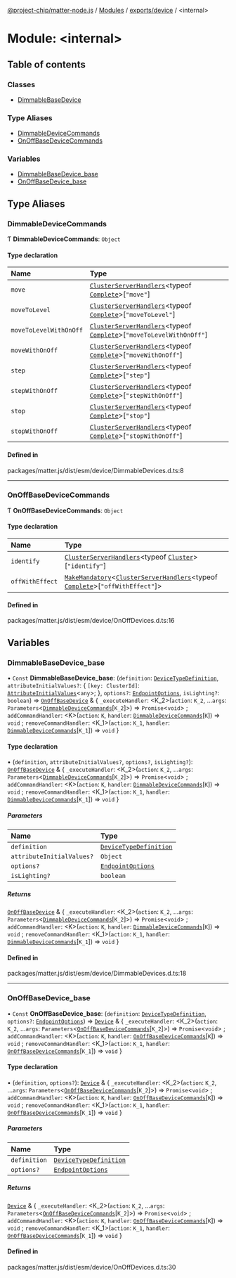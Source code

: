 [@project-chip/matter-node.js](../README.md) / [Modules](../modules.md) / [exports/device](exports_device.md) / \<internal\>

# Module: \<internal\>

## Table of contents

### Classes

- [DimmableBaseDevice](../classes/exports_device._internal_.DimmableBaseDevice.md)

### Type Aliases

- [DimmableDeviceCommands](exports_device._internal_.md#dimmabledevicecommands)
- [OnOffBaseDeviceCommands](exports_device._internal_.md#onoffbasedevicecommands)

### Variables

- [DimmableBaseDevice\_base](exports_device._internal_.md#dimmablebasedevice_base)
- [OnOffBaseDevice\_base](exports_device._internal_.md#onoffbasedevice_base)

## Type Aliases

### DimmableDeviceCommands

Ƭ **DimmableDeviceCommands**: `Object`

#### Type declaration

| Name | Type |
| :------ | :------ |
| `move` | [`ClusterServerHandlers`](exports_cluster.md#clusterserverhandlers)\<typeof [`Complete`](exports_cluster.LevelControl.md#complete)\>[``"move"``] |
| `moveToLevel` | [`ClusterServerHandlers`](exports_cluster.md#clusterserverhandlers)\<typeof [`Complete`](exports_cluster.LevelControl.md#complete)\>[``"moveToLevel"``] |
| `moveToLevelWithOnOff` | [`ClusterServerHandlers`](exports_cluster.md#clusterserverhandlers)\<typeof [`Complete`](exports_cluster.LevelControl.md#complete)\>[``"moveToLevelWithOnOff"``] |
| `moveWithOnOff` | [`ClusterServerHandlers`](exports_cluster.md#clusterserverhandlers)\<typeof [`Complete`](exports_cluster.LevelControl.md#complete)\>[``"moveWithOnOff"``] |
| `step` | [`ClusterServerHandlers`](exports_cluster.md#clusterserverhandlers)\<typeof [`Complete`](exports_cluster.LevelControl.md#complete)\>[``"step"``] |
| `stepWithOnOff` | [`ClusterServerHandlers`](exports_cluster.md#clusterserverhandlers)\<typeof [`Complete`](exports_cluster.LevelControl.md#complete)\>[``"stepWithOnOff"``] |
| `stop` | [`ClusterServerHandlers`](exports_cluster.md#clusterserverhandlers)\<typeof [`Complete`](exports_cluster.LevelControl.md#complete)\>[``"stop"``] |
| `stopWithOnOff` | [`ClusterServerHandlers`](exports_cluster.md#clusterserverhandlers)\<typeof [`Complete`](exports_cluster.LevelControl.md#complete)\>[``"stopWithOnOff"``] |

#### Defined in

packages/matter.js/dist/esm/device/DimmableDevices.d.ts:8

___

### OnOffBaseDeviceCommands

Ƭ **OnOffBaseDeviceCommands**: `Object`

#### Type declaration

| Name | Type |
| :------ | :------ |
| `identify` | [`ClusterServerHandlers`](exports_cluster.md#clusterserverhandlers)\<typeof [`Cluster`](exports_cluster.Identify.md#cluster)\>[``"identify"``] |
| `offWithEffect` | [`MakeMandatory`](util_export.md#makemandatory)\<[`ClusterServerHandlers`](exports_cluster.md#clusterserverhandlers)\<typeof [`Complete`](exports_cluster.OnOff.md#complete)\>[``"offWithEffect"``]\> |

#### Defined in

packages/matter.js/dist/esm/device/OnOffDevices.d.ts:16

## Variables

### DimmableBaseDevice\_base

• `Const` **DimmableBaseDevice\_base**: (`definition`: [`DeviceTypeDefinition`](../interfaces/exports_device.DeviceTypeDefinition.md), `attributeInitialValues?`: \{ `[key: ClusterId]`: [`AttributeInitialValues`](exports_cluster.md#attributeinitialvalues)\<`any`\>;  }, `options?`: [`EndpointOptions`](../interfaces/exports_device.EndpointOptions.md), `isLighting?`: `boolean`) => [`OnOffBaseDevice`](../classes/exports_device.OnOffBaseDevice.md) & \{ `_executeHandler`: \<K_2\>(`action`: `K_2`, ...`args`: `Parameters`\<[`DimmableDeviceCommands`](exports_device._internal_.md#dimmabledevicecommands)[`K_2`]\>) => `Promise`\<`void`\> ; `addCommandHandler`: \<K\>(`action`: `K`, `handler`: [`DimmableDeviceCommands`](exports_device._internal_.md#dimmabledevicecommands)[`K`]) => `void` ; `removeCommandHandler`: \<K_1\>(`action`: `K_1`, `handler`: [`DimmableDeviceCommands`](exports_device._internal_.md#dimmabledevicecommands)[`K_1`]) => `void`  }

#### Type declaration

• (`definition`, `attributeInitialValues?`, `options?`, `isLighting?`): [`OnOffBaseDevice`](../classes/exports_device.OnOffBaseDevice.md) & \{ `_executeHandler`: \<K_2\>(`action`: `K_2`, ...`args`: `Parameters`\<[`DimmableDeviceCommands`](exports_device._internal_.md#dimmabledevicecommands)[`K_2`]\>) => `Promise`\<`void`\> ; `addCommandHandler`: \<K\>(`action`: `K`, `handler`: [`DimmableDeviceCommands`](exports_device._internal_.md#dimmabledevicecommands)[`K`]) => `void` ; `removeCommandHandler`: \<K_1\>(`action`: `K_1`, `handler`: [`DimmableDeviceCommands`](exports_device._internal_.md#dimmabledevicecommands)[`K_1`]) => `void`  }

##### Parameters

| Name | Type |
| :------ | :------ |
| `definition` | [`DeviceTypeDefinition`](../interfaces/exports_device.DeviceTypeDefinition.md) |
| `attributeInitialValues?` | `Object` |
| `options?` | [`EndpointOptions`](../interfaces/exports_device.EndpointOptions.md) |
| `isLighting?` | `boolean` |

##### Returns

[`OnOffBaseDevice`](../classes/exports_device.OnOffBaseDevice.md) & \{ `_executeHandler`: \<K_2\>(`action`: `K_2`, ...`args`: `Parameters`\<[`DimmableDeviceCommands`](exports_device._internal_.md#dimmabledevicecommands)[`K_2`]\>) => `Promise`\<`void`\> ; `addCommandHandler`: \<K\>(`action`: `K`, `handler`: [`DimmableDeviceCommands`](exports_device._internal_.md#dimmabledevicecommands)[`K`]) => `void` ; `removeCommandHandler`: \<K_1\>(`action`: `K_1`, `handler`: [`DimmableDeviceCommands`](exports_device._internal_.md#dimmabledevicecommands)[`K_1`]) => `void`  }

#### Defined in

packages/matter.js/dist/esm/device/DimmableDevices.d.ts:18

___

### OnOffBaseDevice\_base

• `Const` **OnOffBaseDevice\_base**: (`definition`: [`DeviceTypeDefinition`](../interfaces/exports_device.DeviceTypeDefinition.md), `options?`: [`EndpointOptions`](../interfaces/exports_device.EndpointOptions.md)) => [`Device`](../classes/exports_device.Device.md) & \{ `_executeHandler`: \<K_2\>(`action`: `K_2`, ...`args`: `Parameters`\<[`OnOffBaseDeviceCommands`](exports_device._internal_.md#onoffbasedevicecommands)[`K_2`]\>) => `Promise`\<`void`\> ; `addCommandHandler`: \<K\>(`action`: `K`, `handler`: [`OnOffBaseDeviceCommands`](exports_device._internal_.md#onoffbasedevicecommands)[`K`]) => `void` ; `removeCommandHandler`: \<K_1\>(`action`: `K_1`, `handler`: [`OnOffBaseDeviceCommands`](exports_device._internal_.md#onoffbasedevicecommands)[`K_1`]) => `void`  }

#### Type declaration

• (`definition`, `options?`): [`Device`](../classes/exports_device.Device.md) & \{ `_executeHandler`: \<K_2\>(`action`: `K_2`, ...`args`: `Parameters`\<[`OnOffBaseDeviceCommands`](exports_device._internal_.md#onoffbasedevicecommands)[`K_2`]\>) => `Promise`\<`void`\> ; `addCommandHandler`: \<K\>(`action`: `K`, `handler`: [`OnOffBaseDeviceCommands`](exports_device._internal_.md#onoffbasedevicecommands)[`K`]) => `void` ; `removeCommandHandler`: \<K_1\>(`action`: `K_1`, `handler`: [`OnOffBaseDeviceCommands`](exports_device._internal_.md#onoffbasedevicecommands)[`K_1`]) => `void`  }

##### Parameters

| Name | Type |
| :------ | :------ |
| `definition` | [`DeviceTypeDefinition`](../interfaces/exports_device.DeviceTypeDefinition.md) |
| `options?` | [`EndpointOptions`](../interfaces/exports_device.EndpointOptions.md) |

##### Returns

[`Device`](../classes/exports_device.Device.md) & \{ `_executeHandler`: \<K_2\>(`action`: `K_2`, ...`args`: `Parameters`\<[`OnOffBaseDeviceCommands`](exports_device._internal_.md#onoffbasedevicecommands)[`K_2`]\>) => `Promise`\<`void`\> ; `addCommandHandler`: \<K\>(`action`: `K`, `handler`: [`OnOffBaseDeviceCommands`](exports_device._internal_.md#onoffbasedevicecommands)[`K`]) => `void` ; `removeCommandHandler`: \<K_1\>(`action`: `K_1`, `handler`: [`OnOffBaseDeviceCommands`](exports_device._internal_.md#onoffbasedevicecommands)[`K_1`]) => `void`  }

#### Defined in

packages/matter.js/dist/esm/device/OnOffDevices.d.ts:30
